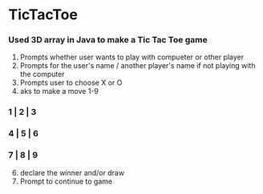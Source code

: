 # TicTacToe
### Used 3D array in Java to make a Tic Tac Toe game
1. Prompts whether user wants to play with compueter or other player
2. Prompts for the user's name / another player's name if not playing with the computer
3. Prompts user to choose X or O 
4. aks to make a move 1-9 

 ###           1 | 2 | 3
 ###           4 | 5 | 6
 ###           7 | 8 | 9
      
6. declare the winner and/or draw 
7. Prompt to continue to game
